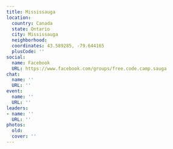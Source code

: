 ```yaml
---
title: Mississauga
location:
  country: Canada
  state: Ontario
  city: Mississauga
  neighborhood: 
  coordinates: 43.589285, -79.644165
  plusCode: ''
social:
  name: Facebook
  URL: https://www.facebook.com/groups/free.code.camp.sauga
chat:
  name: ''
  URL: ''
event:
  name: ''
  URL: ''
leaders:
- name: ''
  URL: ''
photos:
  old: 
  cover: ''
---
```

